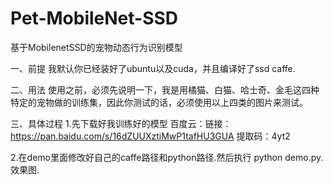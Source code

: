 # Pet-MobileNet-SSD
基于MobilenetSSD的宠物动态行为识别模型

一、前提
我默认你已经装好了ubuntu以及cuda，并且编译好了ssd caffe.

二、用法
使用之前，必须先说明一下，我是用橘猫、白猫、哈士奇、金毛这四种特定的宠物做的训练集，因此你测试的话，必须使用以上四类的图片来测试。

三、具体过程
1.先下载好我训练好的模型  百度云：链接：https://pan.baidu.com/s/16dZUUXztiMwP1tafHU3GUA  提取码：4yt2 

2.在demo里面修改好自己的caffe路径和python路径.然后执行 python demo.py.
效果图.
